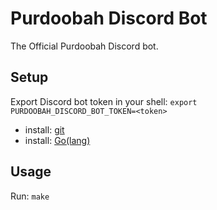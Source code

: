 # Purdoobah Discord Bot

The Official Purdoobah Discord bot.

## Setup

Export Discord bot token in your shell: `export PURDOOBAH_DISCORD_BOT_TOKEN=<token>`

- install: [git](https://git-scm.com/)
- install: [Go(lang)](https://go.dev/)

## Usage

Run: `make`
